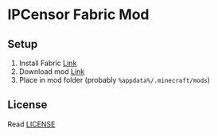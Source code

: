 # IPCensor Fabric Mod

## Setup

1. Install Fabric [Link](https://fabricmc.net/wiki/player:tutorials:install_mcl:windows)
2. Download mod [Link](https://github.com/locky1423/IPCensor/releases)
3. Place in mod folder (probably `%appdata%/.minecraft/mods`)

## License
Read [LICENSE](LICENSE)

